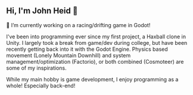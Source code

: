 ## Hi, I'm John Heid 👋
 🔭 I’m currently working on a racing/drifting game in Godot!
 
I've been into programming ever since my first project, a Haxball clone in Unity. I largely took a break from game/dev during college, but have been recently getting back into it with the Godot Engine. Physics based movement (Lonely Mountain Downhill) and system management/optimization (Factorio), or both combined (Cosmoteer) are some of my inspirations.

While my main hobby is game development, I enjoy programming as a whole! Especially back-end!

<!--
**bigmanchadley/bigmanchadley** is a ✨ _special_ ✨ repository because its `README.md` (this file) appears on your GitHub profile.

Here are some ideas to get you started:

- 🔭 I’m currently working on a racing/drifting game in Godot!
- 🌱 I’m currently learning ...
- 👯 I’m looking to collaborate on ...
- 🤔 I’m looking for help with ...
- 💬 Ask me about ...
- 📫 How to reach me: ...
- 😄 Pronouns: ...
- ⚡ Fun fact: ...
-->
